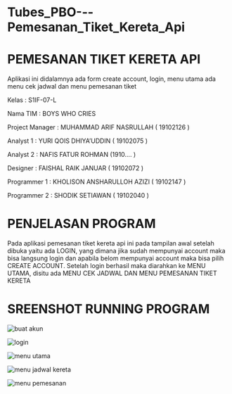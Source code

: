 # Tubes_PBO---Pemesanan_Tiket_Kereta_Api

PEMESANAN TIKET KERETA API
=====================================================================
Aplikasi ini didalamnya ada form create account, login, menu utama ada menu cek jadwal dan menu pemesanan tiket

Kelas				      : S1IF-07-L

Nama TIM			    : BOYS WHO CRIES

Project Manager		: MUHAMMAD ARIF NASRULLAH         ( 19102126 )

Analyst	1			    : YURI QOIS DHIYA’UDDIN		        ( 19102075 )

Analyst	2			    : NAFIS FATUR ROHMAN		          (1910....  )

Designer			    : FAISHAL RAIK JANUAR			        ( 19102072 )

Programmer 1			: KHOLISON ANSHARULLOH AZIZI	    ( 19102147 )

Programmer 2			: SHODIK SETIAWAN			            ( 19102040 )

PENJELASAN PROGRAM
=====================================================================
Pada aplikasi pemesanan tiket kereta api ini pada tampilan awal setelah dibuka yaitu ada LOGIN, 
yang dimana jika sudah mempunyai account maka bisa langsung login dan apabila belom mempunyai
account maka bisa pilih CREATE ACCOUNT. Setelah login berhasil maka diarahkan ke MENU UTAMA, disitu
ada MENU CEK JADWAL DAN MENU PEMESANAN TIKET KERETA

SREENSHOT RUNNING PROGRAM
=====================================================================

![buat akun](https://user-images.githubusercontent.com/88084465/128620658-d12531e1-305c-4505-8788-25a9c9c13bea.jpeg)

![login](https://user-images.githubusercontent.com/88084465/128620662-94c854f5-40a0-4b97-be6e-6cbc32cdc71f.jpeg)

![menu utama](https://user-images.githubusercontent.com/88084465/128620668-23ce1567-371b-49cf-9530-c5caf76cdcea.jpeg)

![menu jadwal kereta](https://user-images.githubusercontent.com/88084465/128620675-abd9b95a-1033-4826-97f6-329cf473a34f.jpeg)

![menu pemesanan](https://user-images.githubusercontent.com/88084465/128620679-915a5ca9-5787-4b75-85a3-070321173515.jpeg)
